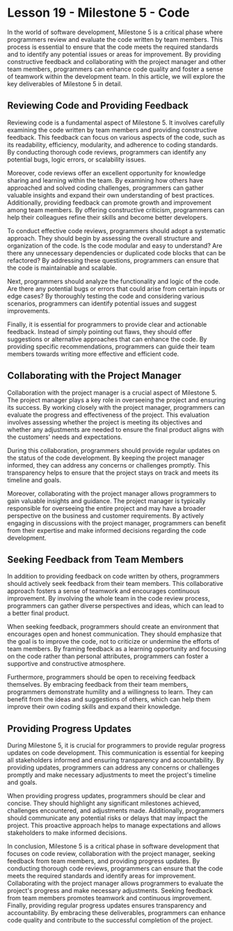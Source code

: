 # Lesson 19 - Milestone 5 - Code

In the world of software development, Milestone 5 is a critical phase where programmers review and evaluate the code written by team members. This process is essential to ensure that the code meets the required standards and to identify any potential issues or areas for improvement. By providing constructive feedback and collaborating with the project manager and other team members, programmers can enhance code quality and foster a sense of teamwork within the development team. In this article, we will explore the key deliverables of Milestone 5 in detail.

## Reviewing Code and Providing Feedback

Reviewing code is a fundamental aspect of Milestone 5. It involves carefully examining the code written by team members and providing constructive feedback. This feedback can focus on various aspects of the code, such as its readability, efficiency, modularity, and adherence to coding standards. By conducting thorough code reviews, programmers can identify any potential bugs, logic errors, or scalability issues.

Moreover, code reviews offer an excellent opportunity for knowledge sharing and learning within the team. By examining how others have approached and solved coding challenges, programmers can gather valuable insights and expand their own understanding of best practices. Additionally, providing feedback can promote growth and improvement among team members. By offering constructive criticism, programmers can help their colleagues refine their skills and become better developers.

To conduct effective code reviews, programmers should adopt a systematic approach. They should begin by assessing the overall structure and organization of the code. Is the code modular and easy to understand? Are there any unnecessary dependencies or duplicated code blocks that can be refactored? By addressing these questions, programmers can ensure that the code is maintainable and scalable.

Next, programmers should analyze the functionality and logic of the code. Are there any potential bugs or errors that could arise from certain inputs or edge cases? By thoroughly testing the code and considering various scenarios, programmers can identify potential issues and suggest improvements.

Finally, it is essential for programmers to provide clear and actionable feedback. Instead of simply pointing out flaws, they should offer suggestions or alternative approaches that can enhance the code. By providing specific recommendations, programmers can guide their team members towards writing more effective and efficient code.

## Collaborating with the Project Manager

Collaboration with the project manager is a crucial aspect of Milestone 5. The project manager plays a key role in overseeing the project and ensuring its success. By working closely with the project manager, programmers can evaluate the progress and effectiveness of the project. This evaluation involves assessing whether the project is meeting its objectives and whether any adjustments are needed to ensure the final product aligns with the customers' needs and expectations.

During this collaboration, programmers should provide regular updates on the status of the code development. By keeping the project manager informed, they can address any concerns or challenges promptly. This transparency helps to ensure that the project stays on track and meets its timeline and goals.

Moreover, collaborating with the project manager allows programmers to gain valuable insights and guidance. The project manager is typically responsible for overseeing the entire project and may have a broader perspective on the business and customer requirements. By actively engaging in discussions with the project manager, programmers can benefit from their expertise and make informed decisions regarding the code development.

## Seeking Feedback from Team Members

In addition to providing feedback on code written by others, programmers should actively seek feedback from their team members. This collaborative approach fosters a sense of teamwork and encourages continuous improvement. By involving the whole team in the code review process, programmers can gather diverse perspectives and ideas, which can lead to a better final product.

When seeking feedback, programmers should create an environment that encourages open and honest communication. They should emphasize that the goal is to improve the code, not to criticize or undermine the efforts of team members. By framing feedback as a learning opportunity and focusing on the code rather than personal attributes, programmers can foster a supportive and constructive atmosphere.

Furthermore, programmers should be open to receiving feedback themselves. By embracing feedback from their team members, programmers demonstrate humility and a willingness to learn. They can benefit from the ideas and suggestions of others, which can help them improve their own coding skills and expand their knowledge.

## Providing Progress Updates

During Milestone 5, it is crucial for programmers to provide regular progress updates on code development. This communication is essential for keeping all stakeholders informed and ensuring transparency and accountability. By providing updates, programmers can address any concerns or challenges promptly and make necessary adjustments to meet the project's timeline and goals.

When providing progress updates, programmers should be clear and concise. They should highlight any significant milestones achieved, challenges encountered, and adjustments made. Additionally, programmers should communicate any potential risks or delays that may impact the project. This proactive approach helps to manage expectations and allows stakeholders to make informed decisions.

In conclusion, Milestone 5 is a critical phase in software development that focuses on code review, collaboration with the project manager, seeking feedback from team members, and providing progress updates. By conducting thorough code reviews, programmers can ensure that the code meets the required standards and identify areas for improvement. Collaborating with the project manager allows programmers to evaluate the project's progress and make necessary adjustments. Seeking feedback from team members promotes teamwork and continuous improvement. Finally, providing regular progress updates ensures transparency and accountability. By embracing these deliverables, programmers can enhance code quality and contribute to the successful completion of the project.
